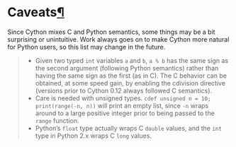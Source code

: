 

Caveats[¶](#caveats "Permalink to this headline")
=================================================


Since Cython mixes C and Python semantics, some things may be a bit
surprising or unintuitive. Work always goes on to make Cython more natural
for Python users, so this list may change in the future.



> 
> * Given two typed `int` variables `a` and `b`, `a % b` has the
> same sign as the second argument (following Python semantics) rather than
> having the same sign as the first (as in C). The C behavior can be
> obtained, at some speed gain, by enabling the cdivision directive
> (versions prior to Cython 0.12 always followed C semantics).
> * Care is needed with unsigned types. `cdef unsigned n = 10;
> print(range(-n, n))` will print an empty list, since `-n` wraps
> around to a large positive integer prior to being passed to the
> `range` function.
> * Python’s `float` type actually wraps C `double` values, and
> the `int` type in Python 2.x wraps C `long` values.
> 
> 
> 




